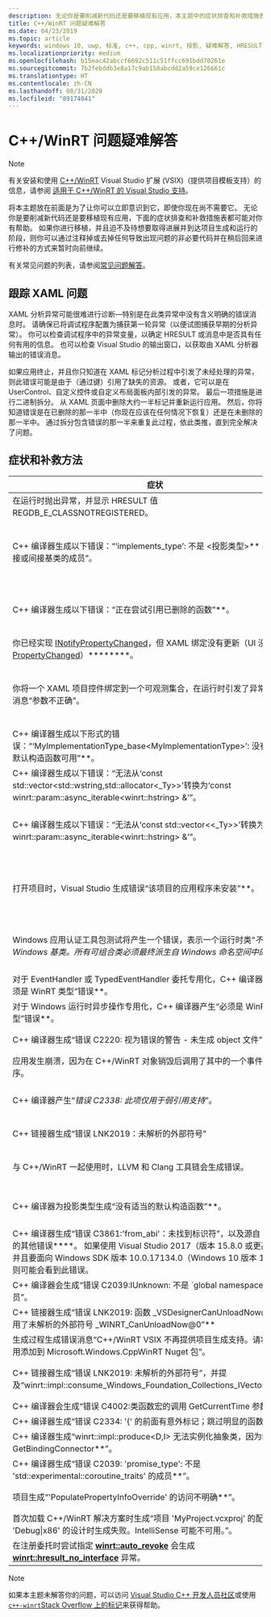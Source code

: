 ```yaml
---
description: 无论你是要削减新代码还是要移植现有应用，本主题中的症状排查和补救措施表都可能对你有帮助。
title: C++/WinRT 问题疑难解答
ms.date: 04/23/2019
ms.topic: article
keywords: windows 10, uwp, 标准, c++, cpp, winrt, 投影, 疑难解答, HRESULT, 错误
ms.localizationpriority: medium
ms.openlocfilehash: b15eac42abccf6692c511c51ffcc691bdd70261e
ms.sourcegitcommit: 7b2febddb3e8a17c9ab158abcdd2a59ce126661c
ms.translationtype: HT
ms.contentlocale: zh-CN
ms.lasthandoff: 08/31/2020
ms.locfileid: "89174041"
---
```

# <a name="troubleshooting-cwinrt-issues"></a>C++/WinRT 问题疑难解答

> [!NOTE]
> 有关安装和使用 [C++/WinRT](./intro-to-using-cpp-with-winrt.md) Visual Studio 扩展 (VSIX)（提供项目模板支持）的信息，请参阅 [适用于 C++/WinRT 的 Visual Studio 支持](intro-to-using-cpp-with-winrt.md#visual-studio-support-for-cwinrt-xaml-the-vsix-extension-and-the-nuget-package)。

将本主题放在前面是为了让你可以立即意识到它，即使你现在尚不需要它。 无论你是要削减新代码还是要移植现有应用，下面的症状排查和补救措施表都可能对你有帮助。 如果你进行移植，并且迫不及待想要取得进展并到达项目生成和运行的阶段，则你可以通过注释掉或去掉任何导致出现问题的非必要代码并在稍后回来进行修补的方式来暂时向前继续。

有关常见问题的列表，请参阅[常见问题解答](faq.md)。

## <a name="tracking-down-xaml-issues"></a>跟踪 XAML 问题
XAML 分析异常可能很难进行诊断&mdash;特别是在此类异常中没有含义明确的错误消息时。 请确保已将调试程序配置为捕获第一轮异常（以便试图捕获早期的分析异常）。 你可以检查调试程序中的异常变量，以确定 HRESULT 或消息中是否具有任何有用的信息。 也可以检查 Visual Studio 的输出窗口，以获取由 XAML 分析器输出的错误消息。

如果应用终止，并且你只知道在 XAML 标记分析过程中引发了未经处理的异常，则此错误可能是由于（通过键）引用了缺失的资源。 或者，它可以是在 UserControl、自定义控件或自定义布局面板内部引发的异常。 最后一项措施是进行二进制拆分。 从 XAML 页面中删除大约一半标记并重新运行应用。 然后，你将知道错误是在已删除的那一半中（你现在应该在任何情况下恢复）还是在未删除的那一半中。 通过拆分包含错误的那一半来重复此过程，依此类推，直到完全解决了问题。

## <a name="symptoms-and-remedies"></a>症状和补救方法
| 症状 | 纠正方法 |
|---------|--------|
| 在运行时抛出异常，并显示 HRESULT 值 REGDB_E_CLASSNOTREGISTERED。 | 请参阅[为什么会收到“类未注册”异常？](faq.md#why-am-i-getting-a-class-not-registered-exception)。 |
| C++ 编译器生成以下错误：“‘implements_type’: 不是 &lt;投影类型&gt;** 的任何直接或间接基类的成员”。 | 使用实现类型的未限定命名空间的名称（例如“MyRuntimeClass”）来调用“make”时，如果没有包括该类型的标头，就会出现此错误********。 编译器会将“MyRuntimeClass”解释为投影类型****。 解决办法是包括实现类型的标头（例如 `MyRuntimeClass.h`）。 |
| C++ 编译器生成以下错误：“正在尝试引用已删除的函数”**。 | 调用“make”并且你作为模板参数传递的实现类型具有 `= delete` 默认构造函数时，就会出现此错误****。 编辑实现类型的标头文件并将 `= delete` 更改为 `= default`。 你还可以为运行时类添加一个构造函数到 IDL 中。 |
| 你已经实现 [INotifyPropertyChanged](/uwp/api/windows.ui.xaml.data.inotifypropertychanged)，但 XAML 绑定没有更新（UI 没有订阅 [PropertyChanged](/uwp/api/windows.ui.xaml.data.inotifypropertychanged.PropertyChanged)）********。 | 请记得在 XAML 标记中的绑定表达式上设置 `Mode=OneWay`（或 TwoWay）。 请参阅 [XAML 控件；绑定到 C++/WinRT 属性](binding-property.md)。 |
| 你将一个 XAML 项目控件绑定到一个可观测集合，在运行时引发了异常并显示消息“参数不正确”。 | 在 IDL 和实现中，将任何可观测的集合声明为“Windows.Foundation.Collections.IVector<IInspectable>”****。 但返回一个实现“Windows.Foundation.Collections.IObservableVector<T>”（其中的 T 是元素类型）的对象****。 请参阅 [XAML 项目控件；绑定到 C++/WinRT 集合](binding-collection.md)。  |
| C++ 编译器生成以下形式的错误：“‘MyImplementationType_base&lt;MyImplementationType&gt;’: 没有适当的默认构造函数可用”**。|从具有特殊构造函数的类型派生时会出现此错误。 派生类型的构造函数需要传递基类型的构造函数所需的参数。 有关工作示例，请参阅[从具有特殊构造函数的类型派生](author-apis.md#deriving-from-a-type-that-has-a-non-default-constructor)。|
| C++ 编译器生成以下错误：“无法从‘const std::vector&lt;std::wstring,std::allocator&lt;_Ty&gt;&gt;’转换为‘const winrt::param::async_iterable&lt;winrt::hstring&gt; &’”。|将 std::wstring 的 std::vector 传递给需要一个集合的 Windows 运行时 API 时，将会出现此错误。 有关更多信息，请参阅[标准 C++ 数据类型和 C++/WinRT](std-cpp-data-types.md)。|
| C++ 编译器生成以下错误：“无法从‘const std::vector&lt;&lt;_Ty&gt;&gt;’转换为‘const winrt::param::async_iterable&lt;winrt::hstring&gt; &’”。|将 winrt::hstring 的 std::vector 传递给需要一个集合的异步 Windows 运行时 API 时，如果没有将相应的矢量复制或移动到异步被调用方，就会出现此错误。 有关更多信息，请参阅[标准 C++ 数据类型和 C++/WinRT](std-cpp-data-types.md)。|
| 打开项目时，Visual Studio 生成错误“该项目的应用程序未安装”**。|需要从 Visual Studio 的“新建项目”对话框中安装“用于 C++ 开发的 Windows 通用工具”（如果你尚未这样做的话）********。 如果上述方法未能解决问题，则项目可能依赖于 C++/WinRT Visual Studio Extension (VSIX)（请参阅 [Visual Studio 对于 C++/WinRT 的支持](intro-to-using-cpp-with-winrt.md#visual-studio-support-for-cwinrt-xaml-the-vsix-extension-and-the-nuget-package)）。|
| Windows 应用认证工具包测试将产生一个错误，表示一个运行时类“*不是派生自 Windows 基类。所有可组合类必须最终派生自 Windows 命名空间中的类型*”。|从基类派生的任何运行时类（在应用程序中声明）都称为可组合类**。 可组合类的最终基类必须是源自 Windows.* 命名空间的类型；例如，[Windows.UI.Xaml.DependencyObject](/uwp/api/windows.ui.xaml.dependencyobject)****。 有关更多详细信息，请参阅 [XAML 控件；绑定到 C++/WinRT 属性](binding-property.md)。|
| 对于 EventHandler 或 TypedEventHandler 委托专用化，C++ 编译器产生“必须是 WinRT 类型”错误**。|请考虑改为使用“winrt::delegate&lt;…T&gt;”****。 请参阅 [在 C++/WinRT 中创作事件](author-events.md)。|
| 对于 Windows 运行时异步操作专用化，C++ 编译器产生“必须是 WinRT 类型”错误**。|请考虑改为返回并行模式库 (PPL) [任务](/cpp/parallel/concrt/reference/task-class)****。 请参阅[并发操作和异步操作](concurrency.md)。|
| C++ 编译器生成“错误 C2220: 视为错误的警告 - 未生成 object 文件”**。|更正警告，或者将“C/C++” > “常规” > “将警告视为错误”设置为“否(/WX-)”   。|
| 应用发生崩溃，因为在 C++/WinRT 对象销毁后调用了其中的一个事件处理程序。|请参阅[使用事件处理委托安全访问该指针](weak-references.md#safely-accessing-the-this-pointer-with-an-event-handling-delegate)**。|
| C++ 编译器产生“*错误 C2338: 此项仅用于弱引用支持*”。|你请求针对某个类型的弱引用，该类型将“winrt::no_weak_ref”标记结构作为模板参数传递给其基类****。 请参阅[选择退出弱引用支持](weak-references.md#opting-out-of-weak-reference-support)|
| C++ 链接器生成“错误 LNK2019：未解析的外部符号”|请参阅[为什么链接器会提供“LNK2019：未解析的外部符号”错误？](faq.md#why-is-the-linker-giving-me-a-lnk2019-unresolved-external-symbol-error)。|
| 与 C++/WinRT 一起使用时，LLVM 和 Clang 工具链会生成错误。|我们不支持适用于 C++/WinRT 的 LLVM 和 Clang 工具链，但是如果你想模拟如何在内部使用它，则可尝试进行实验，如[是否可以结合使用 C++/WinRT 和 LLVM/Clang 进行编译？](faq.md#can-i-use-llvmclang-to-compile-with-cwinrt)中所述。|
| C++ 编译器为投影类型生成“没有适当的默认构造函数”**。 | 如果试图延迟运行时类对象的初始化，或者在同一个项目中使用和实现运行时类，则需要调用 **std::nullptr_t** 构造函数。 有关详细信息，请参阅[通过 C++/WinRT 使用 API](consume-apis.md)。 |
| C++ 编译器生成“错误 C3861:'from_abi'：未找到标识符”，以及源自 base.h 的其他错误****。 如果使用 Visual Studio 2017（版本 15.8.0 或更高版本），并且要面向 Windows SDK 版本 10.0.17134.0（Windows 10 版本 1803），则可能会看到此错误。 | 要么定位 Windows SDK 的更新（更符合）版本，要么设置项目属性“C/C++” > “语言” > “一致性模式： 否”（此外，如果“/permissive-”出现在“其他选项”下的项目属性“C/C++” > “语言” > “命令行”中，将其删除）     。 |
| C++ 编译器会生成“错误 C2039:IUnknown: 不是 \`global namespace 的成员”。 | 请参阅[如何将 C++/WinRT 项目重新定位到更高版本的 Windows SDK](news.md#how-to-retarget-your-cwinrt-project-to-a-later-version-of-the-windows-sdk)。 |
| C++ 链接器生成“错误 LNK2019: 函数 _VSDesignerCanUnloadNow@0 中引用了未解析的外部符号 _WINRT_CanUnloadNow@0”** | 请参阅[如何将 C++/WinRT 项目重新定位到更高版本的 Windows SDK](news.md#how-to-retarget-your-cwinrt-project-to-a-later-version-of-the-windows-sdk)。 |
| 生成过程生成错误消息“C++/WinRT VSIX 不再提供项目生成支持。请将项目引用添加到 Microsoft.Windows.CppWinRT Nuget 包”。 | 请在项目中安装 **Microsoft.Windows.CppWinRT** NuGet 包。 有关详细信息，请参阅[早期版本的 VSIX 扩展](intro-to-using-cpp-with-winrt.md#earlier-versions-of-the-vsix-extension)。 |
| C++ 链接器生成“错误 LNK2019: 未解析的外部符号”，并提及“winrt::impl::consume_Windows_Foundation_Collections_IVector”****。 | 从 [C++/WinRT 2.0](news.md#news-and-changes-in-cwinrt-20) 开始，如果在 Windows 运行时集合上使用基于范围的 `for`，那么现在需要 `#include <winrt/Windows.Foundation.Collections.h>`。 |
| C++ 编译器会生成“错误 C4002:类函数宏的调用 GetCurrentTime 参数太多”。 | 请参阅[如何使用 GetCurrentTime 和/或 TRY 解析多义性？](faq.md#how-do-i-resolve-ambiguities-with-getcurrenttime-andor-try)。 |
| C++ 编译器生成“错误 C2334: '{' 的前面有意外标记；跳过明显的函数体”**。 | 请参阅[如何使用 GetCurrentTime 和/或 TRY 解析多义性？](faq.md#how-do-i-resolve-ambiguities-with-getcurrenttime-andor-try)。 |
| C++ 编译器生成“winrt::impl::produce&lt;D,I&gt; 无法实例化抽象类，因为缺少 GetBindingConnector**”。 | 你需要 `#include <winrt/Windows.UI.Xaml.Markup.h>`。 |
| C++ 编译器生成“错误 C2039: 'promise_type': 不是 'std::experimental::coroutine_traits<void>' 的成员**”。 | 协同例程需要返回异步操作对象或 **winrt::fire_and_forget**。 请参阅[并发操作和异步操作](concurrency.md)。 |
| 项目生成“'PopulatePropertyInfoOverride' 的访问不明确**”。 | 在 IDL 中声明一个基类，同时在 XAML 标记中声明一个不同的基类时，可能发生此错误。 |
| 首次加载 C++/WinRT 解决方案时生成“项目 'MyProject.vcxproj' 的配置 'Debug\|x86' 的设计时生成失败。IntelliSense 可能不可用。”。 | 在首次生成后，此 IntelliSense 问题会解决。 |
| 在注册委托时尝试指定 [**winrt::auto_revoke**](/uwp/cpp-ref-for-winrt/auto-revoke-t) 会生成 [**winrt::hresult_no_interface**](/uwp/cpp-ref-for-winrt/error-handling/hresult-no-interface) 异常。 | 请参阅[如果“自动撤销”委托无法注册](handle-events.md#if-your-auto-revoke-delegate-fails-to-register)。 |

> [!NOTE]
> 如果本主题未解答你的问题，可以访问 [Visual Studio C++ 开发人员社区](https://developercommunity.visualstudio.com/spaces/62/index.html)或使用 [`c++-winrt`Stack Overflow 上的标记](https://stackoverflow.com/questions/tagged/c%2b%2b-winrt)来获得帮助。